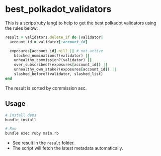 # best_polkadot_validators

This is a script(ruby lang) to help to get the best polkadot validators using the rules below:

```ruby
result = validators.delete_if do |validator|
  account_id = validator[:account_id]

  exposures[account_id].nil? || # not active
    blocked_nominations?(validator) ||
    unhealthy_commission?(validator) ||
    over_subscribed?(exposures[account_id]) ||
    unhealthy_own_stake?(exposures[account_id]) ||
    slashed_before?(validator, slashed_list)
end
```

The result is sorted by commission asc.

## Usage
```bash
# Install deps
bundle install

# Run
bundle exec ruby main.rb
```

* See result in the `result` folder.
* The script will fetch the latest metadata automatically.

